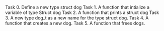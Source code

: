Task 0. Define a new type struct dog
Task 1. A function that intialize a variable of type Struct dog
Task 2. A function that prints a struct dog
Task 3. A new type dog_t as a new name for the type struct dog.
Task 4. A function that creates a new dog.
Task 5. A function that frees dogs.
